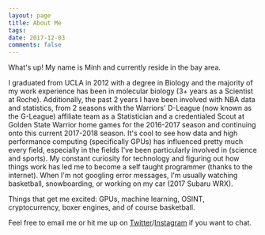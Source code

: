```yaml
---
layout: page
title: About Me
tags: 
date: 2017-12-03
comments: false
---
```

    
What's up! My name is Minh and currently reside in the bay area.

I graduated from UCLA in 2012 with a degree in Biology and the majority of my work experience has been in molecular biology (3+ years as a Scientist at Roche). Additionally, the past 2 years I have been involved with NBA data and statistics, from 2 seasons with the Warriors' D-League (now known as the G-League) affiliate team as a Statistician and a credentialed Scout at Golden State Warrior home games for the 2016-2017 season and continuing onto this current 2017-2018 season. It's cool to see how data and high performance computing (specifically GPUs) has influenced pretty much every field, especially in the fields I've been particularly involved in (science and sports). My constant curiosity for technology and figuring out how things work has led me to become a self taught programmer (thanks to the internet). When I'm not googling error messages, I'm usually watching basketball, snowboarding, or working on my car (2017 Subaru WRX).

Things that get me excited: GPUs, machine learning, OSINT, cryptocurrency, boxer engines, and of course basketball. 

Feel free to email me or hit me up on [Twitter](https://twitter.com/eexwhyzee)/[Instagram](https://www.instagram.com/eexwhyzee/) if you want to chat.

